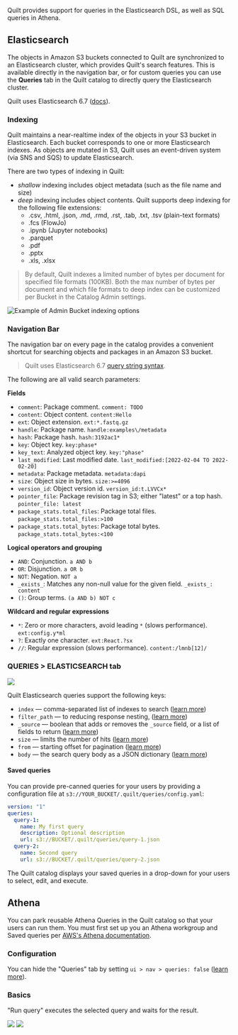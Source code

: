 <!-- markdownlint-disable -->
Quilt provides support for queries in the Elasticsearch DSL, as
well as SQL queries in Athena.

## Elasticsearch

The objects in Amazon S3 buckets connected to Quilt are synchronized to
an Elasticsearch cluster, which provides Quilt's search features.
This is available directly in the navigation bar, or 
for custom queries you can use the **Queries** tab in the Quilt catalog
to directly query the Elasticsearch cluster.

Quilt uses Elasticsearch 6.7
([docs](https://www.elastic.co/guide/en/elasticsearch/reference/6.7/index.html)).

### Indexing
Quilt maintains a near-realtime index of the objects in your S3
bucket in Elasticsearch.  Each bucket corresponds to one or more
Elasticsearch indexes. As objects are mutated in S3, Quilt uses an
event-driven system (via SNS and SQS) to update Elasticsearch.

There are two types of indexing in Quilt:
* *shallow* indexing includes object metadata (such as the file name and size)
* *deep* indexing includes object contents. Quilt supports deep
indexing for the following file extensions:
  * .csv, .html, .json, .md, .rmd, .rst, .tab, .txt, .tsv (plain-text formats)
  * .fcs (FlowJo)
  * .ipynb (Jupyter notebooks)
  * .parquet
  * .pdf
  * .pptx
  * .xls, .xlsx

> By default, Quilt indexes a limited number of bytes per document for specified file
formats (100KB). Both the max number of bytes per document and which file formats
to deep index can be customized per Bucket in the Catalog Admin settings.

![Example of Admin Bucket indexing options](../imgs/elastic-search-indexing-options.png)

### Navigation Bar

The navigation bar on every page in the catalog provides a convenient
shortcut for searching objects and packages in an Amazon S3
bucket.

> Quilt uses Elasticsearch 6.7 [query string
> syntax](https://www.elastic.co/guide/en/elasticsearch/reference/6.7/query-dsl-query-string-query.html#query-string-syntax).

The following are all valid search parameters:

**Fields**

- `comment`: Package comment. `comment: TODO`
- `content`: Object content. `content:Hello`
- `ext`: Object extension. `ext:*.fastq.gz`
- `handle`: Package name. `handle:examples\/metadata`
- `hash`: Package hash. `hash:3192ac1*`
- `key`: Object key. `key:phase*`
- `key_text`: Analyzed object key. `key:"phase"`
- `last_modified`: Last modified date. `last_modified:[2022-02-04 TO
  2022-02-20]`
- `metadata`: Package metadata. `metadata:dapi`
- `size`: Object size in bytes. `size:>=4096`
- `version_id`: Object version id. `version_id:t.LVVCx*`
- `pointer_file`: Package revision tag in S3; either "latest" or a top hash. `pointer_file: latest`
- `package_stats.total_files`: Package total files.
  `package_stats.total_files:>100`
- `package_stats.total_bytes`: Package total bytes.
  `package_stats.total_bytes:<100`

**Logical operators and grouping**

- `AND`: Conjunction. `a AND b`
- `OR`: Disjunction. `a OR b`
- `NOT`: Negation. `NOT a`
- `_exists_`: Matches any non-null value for the given field. `_exists_: content`
- `()`: Group terms. `(a AND b) NOT c`

**Wildcard and regular expressions**

- `*`: Zero or more characters, avoid leading `*` (slows performance).
  `ext:config.y*ml`
- `?`: Exactly one character. `ext:React.?sx`
- `//`: Regular expression (slows performance). `content:/lmnb[12]/`

### QUERIES > ELASTICSEARCH tab

![](../imgs/catalog-es-queries-default.png)

Quilt Elasticsearch queries support the following keys:
- `index` — comma-separated list of indexes to search ([learn
more](https://www.elastic.co/guide/en/elasticsearch/reference/6.8/multi-index.html))
- `filter_path` — to reducing response nesting, ([learn
more](https://www.elastic.co/guide/en/elasticsearch/reference/6.8/common-options.html#common-options-response-filtering))
- `_source` — boolean that adds or removes the `_source` field, or
a list of fields to return ([learn
more](https://www.elastic.co/guide/en/elasticsearch/reference/6.8/search-request-source-filtering.html))
- `size` — limits the number of hits ([learn
more](https://www.elastic.co/guide/en/elasticsearch/reference/6.8/search-uri-request.html))
- `from` — starting offset for pagination ([learn
more](https://www.elastic.co/guide/en/elasticsearch/reference/6.8/search-uri-request.html))
- `body` — the search query body as a JSON dictionary ([learn
more](https://www.elastic.co/guide/en/elasticsearch/reference/6.8/search-request-body.html))

#### Saved queries
You can provide pre-canned queries for your users by providing a configuration file 
at `s3://YOUR_BUCKET/.quilt/queries/config.yaml`:

```yaml
version: "1"
queries:
  query-1:
    name: My first query
    description: Optional description
    url: s3://BUCKET/.quilt/queries/query-1.json
  query-2:
    name: Second query
    url: s3://BUCKET/.quilt/queries/query-2.json
```

The Quilt catalog displays your saved queries in a drop-down for your users to
select, edit, and execute.

## Athena

You can park reusable Athena Queries in the Quilt catalog so that your users can
run them. You must first set up you an Athena workgroup and Saved queries per
[AWS's Athena documentation](https://docs.aws.amazon.com/athena/latest/ug/getting-started.html).

### Configuration
You can hide the "Queries" tab by setting `ui > nav > queries: false` ([learn more](./Preferences.md)).

### Basics
"Run query" executes the selected query and waits for the result.

![](../imgs/athena-ui.png)
![](../imgs/athena-history.png)
